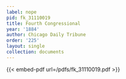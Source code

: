 ```yaml
---
label: nope
pid: fk_31110019
title: Fourth Congressional
year: '1884'
author: Chicago Daily Tribune
order: '225'
layout: single
collection: documents
---
```



{{< embed-pdf url=/pdfs/fk_31110019.pdf >}}